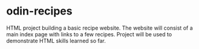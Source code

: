 # odin-recipes
HTML project building a basic recipe website. The website will consist of a main index page with links to a few recipes. Project will be used to demonstrate HTML skills learned so far.